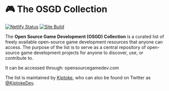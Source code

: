 # :video_game: The OSGD Collection
[![Netlify Status](https://api.netlify.com/api/v1/badges/82ea60cf-6767-463f-8481-876ae04f7a9c/deploy-status)](https://app.netlify.com/sites/romantic-darwin-6a07eb/deploys)
[![Site Build](https://github.com/Kiptoke/OSGD-Collection/actions/workflows/site-build.yml/badge.svg)](https://github.com/Kiptoke/OSGD-Collection/actions/workflows/site-build.yml)

The **Open Source Game Development (OSGD) Collection** is a curated list of freely available open-source game development resources that anyone can access. The purpose of the list is to serve as a central repository of open-source game development projects for anyone to discover, use, or contribute to.

It can be accessed through: opensourcegamedev.com

The list is maintained by [Kiptoke](https://github.com/Kiptoke), who can also be found on Twitter as [@KiptokeDev](https://twitter.com/KiptokeDev).
